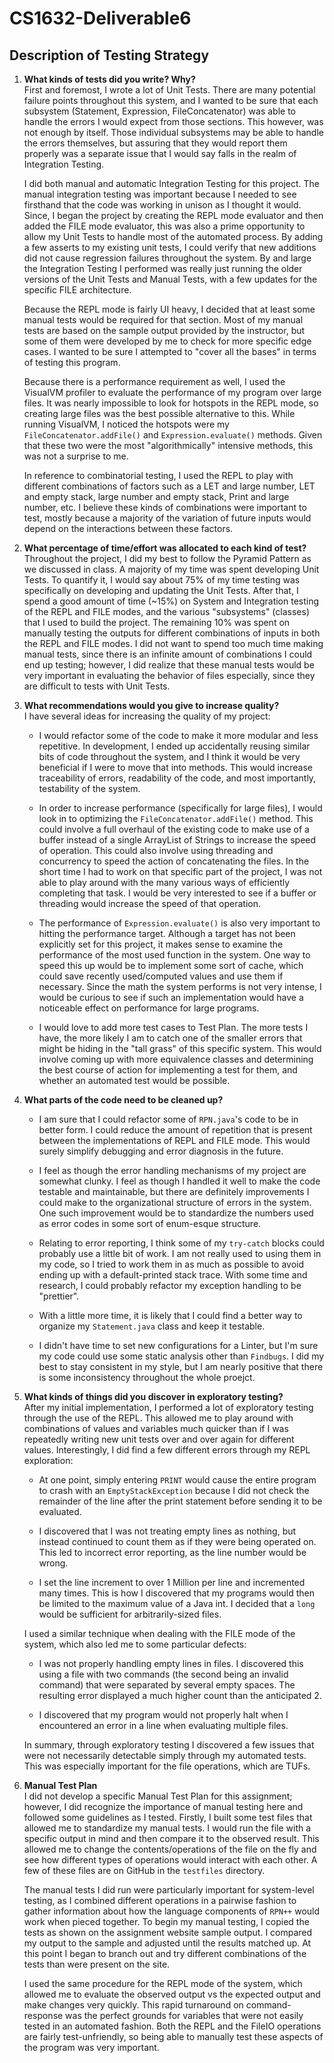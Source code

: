 # CS1632-Deliverable6
## Description of Testing Strategy
 1. **What kinds of tests did you write? Why?**  
    First and foremost, I wrote a lot of Unit Tests.  There are many potential failure points throughout this system, and I wanted to be sure that each subsystem (Statement, Expression, FileConcatenator) was able to handle the errors I would expect from those sections.  This however, was not enough by itself.  Those individual subsystems may be able to handle the errors themselves, but assuring that they would report them properly was a separate issue that I would say falls in the realm of Integration Testing.  

    I did both manual and automatic Integration Testing for this project.  The manual integration testing was important because I needed to see firsthand that the code was working in unison as I thought it would.  Since, I began the project by creating the REPL mode evaluator and then added the FILE mode evaluator, this was also a prime opportunity to allow my Unit Tests to handle most of the automated process.  By adding a few asserts to my existing unit tests, I could verify that new additions did not cause regression failures throughout the system. By and large the Integration Testing I performed was really just running the older versions of the Unit Tests and Manual Tests, with a few updates for the specific FILE architecture.  

    Because the REPL mode is fairly UI heavy, I decided that at least some manual tests would be required for that section.  Most of my manual tests are based on the sample output provided by the instructor, but some of them were developed by me to check for more specific edge cases.  I wanted to be sure I attempted to "cover all the bases" in terms of testing this program.  

    Because there is a performance requirement as well, I used the VisualVM profiler to evaluate the performance of my program over large files.  It was nearly impossible to look for hotspots in the REPL mode, so creating large files was the best possible alternative to this.  While running VisualVM, I noticed the hotspots were my `FileConcatenator.addFile()` and `Expression.evaluate()` methods.  Given that these two were the most "algorithmically" intensive methods, this was not a surprise to me.  

    In reference to combinatorial testing, I used the REPL to play with different combinations of factors such as a LET and large number, LET and empty stack, large number and empty stack, Print and large number, etc.  I believe these kinds of combinations were important to test, mostly because a majority of the variation of future inputs would depend on the interactions between these factors.  

 2. **What percentage of time/effort was allocated to each kind of test?**  
    Throughout the project, I did my best to follow the Pyramid Pattern as we discussed in class.  A majority of my time was spent developing Unit Tests. To quantify it, I would say about 75% of my time testing was specifically on developing and updating the Unit Tests.  After that, I spend a good amount of time (~15%) on System and Integration testing of the REPL and FILE modes, and the various "subsystems" (classes) that I used to build the project.  The remaining 10% was spent on manually testing the outputs for different combinations of inputs in both the REPL and FILE modes.  I did not want to spend too much time making manual tests, since there is an infinite amount of combinations I could end up testing; however, I did realize that these manual tests would be very important in evaluating the behavior of files especially, since they are difficult to tests with Unit Tests.  

 3. **What recommendations would you give to increase quality?**  
    I have several ideas for increasing the quality of my project:
    * I would refactor some of the code to make it more modular and less repetitive.  In development, I ended up accidentally reusing similar bits of code throughout the system, and I think it would be very beneficial if I were to move that into methods.  This would increase traceability of errors, readability of the code, and most importantly, testability of the system.  

    * In order to increase performance (specifically for large files), I would look in to optimizing the `FileConcatenator.addFile()` method.  This could involve a full overhaul of the existing code to make use of a buffer instead of a single ArrayList of Strings to increase the speed of operation.  This could also involve using threading and concurrency to speed the action of concatenating the files.  In the short time I had to work on that specific part of the project, I was not able to play around with the many various ways of efficiently completing that task.  I would be very interested to see if a buffer or threading would increase the speed of that operation.

    * The performance of `Expression.evaluate()` is also very important to hitting the performance target.  Although a target has not been explicitly set for this project, it makes sense to examine the performance of the most used function in the system.  One way to speed this up would be to implement some sort of cache, which could save recently used/computed values and use them if necessary. Since the math the system performs is not very intense, I would be curious to see if such an implementation would have a noticeable effect on performance for large programs.

    * I would love to add more test cases to Test Plan.  The more tests I have, the more likely I am to catch one of the smaller errors that might be hiding in the "tall grass" of this specific system.  This would involve coming up with more equivalence classes and determining the best course of action for implementing a test for them, and whether an automated test would be possible.  

 4. **What parts of the code need to be cleaned up?**  
    * I am sure that I could refactor some of `RPN.java`'s code to be in better form.  I could reduce the amount of repetition that is present between the implementations of REPL and FILE mode.  This would surely simplify debugging and error diagnosis in the future.  

    * I feel as though the error handling mechanisms of my project are somewhat clunky.  I feel as though I handled it well to make the code testable and maintainable, but there are definitely improvements I could make to the organizational structure of errors in the system.  One such improvement would be to standardize the numbers used as error codes in some sort of enum-esque structure.  

    * Relating to error reporting, I think some of my `try-catch` blocks could probably use a little bit of work.  I am not really used to using them in my code, so I tried to work them in as much as possible to avoid ending up with a default-printed stack trace.  With some time and research, I could probably refactor my exception handling to be "prettier".

    * With a little more time, it is likely that I could find a better way to organize my `Statement.java` class and keep it testable.  

    * I didn't have time to set new configurations for a Linter, but I'm sure my code could use some static analysis other than `Findbugs`.  I did my best to stay consistent in my style, but I am nearly positive that there is some inconsistency throughout the whole proejct.  

 5. **What kinds of things did you discover in exploratory testing?**  
    After my initial implementation, I performed a lot of exploratory testing through the use of the REPL.  This allowed me to play around with combinations of values and variables much quicker than if I was repeatedly writing new unit tests over and over again for different values.  Interestingly, I did find a few different errors through my REPL exploration:
     * At one point, simply entering `PRINT` would cause the entire program to crash with an `EmptyStackException` because I did not check the remainder of the line after the print statement before sending it to be evaluated.  

     * I discovered that I was not treating empty lines as nothing, but instead continued to count them as if they were being operated on.  This led to incorrect error reporting, as the line number would be wrong.

     * I set the line increment to over 1 Million per line and incremented many times.  This is how I discovered that my programs would then be limited to the maximum value of a Java int.  I decided that a `long` would be sufficient for arbitrarily-sized files.  

    I used a similar technique when dealing with the FILE mode of the system, which also led me to some particular defects:  

    * I was not properly handling empty lines in files.  I discovered this using a file with two commands (the second being an invalid command) that were separated by several empty spaces.  The resulting error displayed a much higher count than the anticipated 2.  

    * I discovered that my program would not properly halt when I encountered an error in a line when evaluating multiple files.  

    In summary, through exploratory testing I discovered a few issues that were not necessarily detectable simply through my automated tests.  This was especially important for the file operations, which are TUFs.
 6. **Manual Test Plan**  
    I did not develop a specific Manual Test Plan for this assignment; however, I did recognize the importance of manual testing here and followed some guidelines as I tested.  Firstly, I built some test files that allowed me to standardize my manual tests.  I would run the file with a specific output in mind and then compare it to the observed result.  This allowed me to change the contents/operations of the file on the fly and see how different types of operations would interact with each other.  A few of these files are on GitHub in the `testfiles` directory.  

    The manual tests I did run were particularly important for system-level testing, as I combined different operations in a pairwise fashion to gather information about how the language components of `RPN++` would work when pieced together.  To begin my manual testing, I copied the tests as shown on the assignment website sample output.  I compared my output to the sample and adjusted until the results matched up.  At this point I began to branch out and try different combinations of the tests than were present on the site.  

    I used the same procedure for the REPL mode of the system, which allowed me to evaluate the observed output vs the expected output and make changes very quickly.  This rapid turnaround on command-response was the perfect grounds for variables that were not easily tested in an automated fashion.  Both the REPL and the FileIO operations are fairly test-unfriendly, so being able to manually test these aspects of the program was very important.
